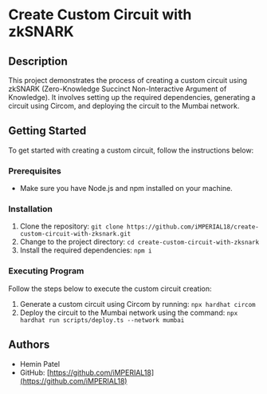 # Create Custom Circuit with zkSNARK

## Description

This project demonstrates the process of creating a custom circuit using zkSNARK (Zero-Knowledge Succinct Non-Interactive Argument of Knowledge). It involves setting up the required dependencies, generating a circuit using Circom, and deploying the circuit to the Mumbai network.

## Getting Started

To get started with creating a custom circuit, follow the instructions below:

### Prerequisites

- Make sure you have Node.js and npm installed on your machine.

### Installation

1. Clone the repository: `git clone https://github.com/iMPERIAL18/create-custom-circuit-with-zksnark.git`
2. Change to the project directory: `cd create-custom-circuit-with-zksnark`
3. Install the required dependencies: `npm i`

### Executing Program

Follow the steps below to execute the custom circuit creation:

1. Generate a custom circuit using Circom by running: `npx hardhat circom`
2. Deploy the circuit to the Mumbai network using the command: `npx hardhat run scripts/deploy.ts --network mumbai`

## Authors

- Hemin Patel
- GitHub: [https://github.com/iMPERIAL18](https://github.com/iMPERIAL18)
